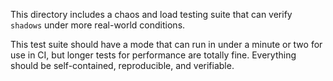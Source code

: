 This directory includes a chaos and load testing suite that can verify `shadows` under
more real-world conditions.

This test suite should have a mode that can run in under a minute or two for use in CI,
but longer tests for performance are totally fine. Everything should be self-contained,
reproducible, and verifiable.
